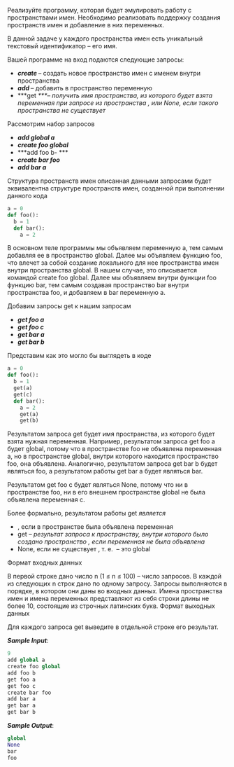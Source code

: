

Реализуйте программу, которая будет эмулировать работу с пространствами имен. Необходимо реализовать поддержку создания пространств имен и добавление в них переменных.

В данной задаче у каждого пространства имен есть уникальный текстовый идентификатор – его имя.

Вашей программе на вход подаются следующие запросы:

  - ***create <namespace> <parent>***–  создать новое пространство имен с именем <namespace> внутри пространства <parent>
  - ***add <namespace> <var>*** – добавить в пространство <namespace> переменную <var>
  - ***get <namespace> <var> ***– получить имя пространства, из которого будет взята переменная <var> при запросе из пространства <namespace>, или None, если такого пространства не существует

Рассмотрим набор запросов

  - ***add global a***
  - ***create foo global***
  - ***add foo b- ***
  - ***create bar foo***
  - ***add bar a***

Структура пространств имен описанная данными запросами будет эквивалентна структуре пространств имен, созданной при выполнении данного кода
```python
a = 0
def foo():
  b = 1
  def bar():
    a = 2
```
В основном теле программы мы объявляем переменную a, тем самым добавляя ее в пространство global. Далее мы объявляем функцию foo, что влечет за собой создание локального для нее пространства имен внутри пространства global. В нашем случае, это описывается командой create foo global. Далее мы объявляем внутри функции foo функцию bar, тем самым создавая пространство bar внутри пространства foo, и добавляем в bar переменную a.

Добавим запросы get к нашим запросам

  -  ***get foo a***
  -  ***get foo c***
  -  ***get bar a***
  -  ***get bar b***

Представим как это могло бы выглядеть в коде
```python
a = 0
def foo():
  b = 1
  get(a)
  get(c)
  def bar():
    a = 2
    get(a)
    get(b)
```
Результатом запроса get будет имя пространства, из которого будет взята нужная переменная.
Например, результатом запроса get foo a будет global, потому что в пространстве foo не объявлена переменная a, но в пространстве global, внутри которого находится пространство foo, она объявлена. Аналогично, результатом запроса get bar b будет являться foo, а результатом работы get bar a будет являться bar.

Результатом get foo c будет являться None, потому что ни в пространстве foo, ни в его внешнем пространстве global не была объявлена переменная с.

Более формально, результатом работы get <namespace> <var> является

  -  <namespace>, если в пространстве <namespace> была объявлена переменная <var>
  -  get <parent> <var> – результат запроса к пространству, внутри которого было создано пространство <namespace>, если переменная не была объявлена
  -  None, если не существует <parent>, т. е. <namespace>﻿ – это global

Формат входных данных

В первой строке дано число n (1 ≤ n ≤ 100) – число запросов.
В каждой из следующих n строк дано по одному запросу.
Запросы выполняются в порядке, в котором они даны во входных данных.
Имена пространства имен и имена переменных представляют из себя строки длины не более 10, состоящие из строчных латинских букв.
Формат выходных данных

Для каждого запроса get выведите в отдельной строке его результат.


***Sample Input***:
```python
9
add global a
create foo global
add foo b
get foo a
get foo c
create bar foo
add bar a
get bar a
get bar b
```
***Sample Output***:
```python
global
None
bar
foo
```
